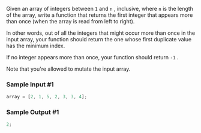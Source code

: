 Given an array of integers between `1` and `n` , inclusive, where `n` is the length of the array, write a function that returns the first integer that appears more than once (when the array is read from left to right).

In other words, out of all the integers that might occur more than once in the input array, your function should return the one whose first duplicate value has the minimum index.

If no integer appears more than once, your function should return `-1` .

Note that you're allowed to mutate the input array.

### Sample Input #1

```javascript
array = [2, 1, 5, 2, 3, 3, 4];
```

### Sample Output #1

```javascript
2;
```
